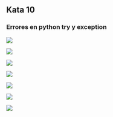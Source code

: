 ## Kata 10
### Errores en python try y exception


![](../images/kata10_01.jpg)

![](../images/kata10_02.jpg)

![](../images/kata10_03.jpg)

![](../images/kata10_04.jpg)

![](../images/kata10_05.jpg)

![](../images/kata10_06.jpg)

![](../images/kata10_07.jpg)
